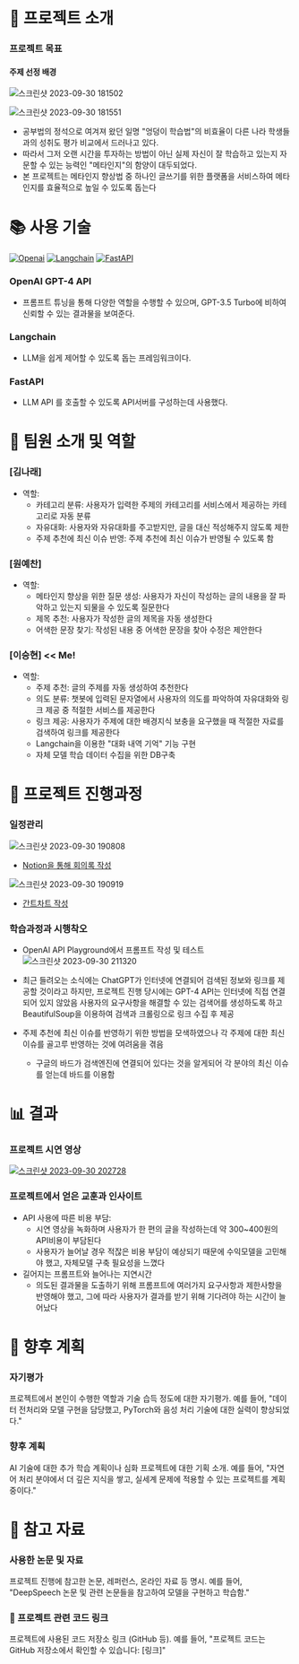 # 📢 프로젝트 소개
### 프로젝트 목표
#### 주제 선정 배경
![스크린샷 2023-09-30 181502](https://github.com/Blessian/MetaTraining_AI/assets/74029539/27090ed3-66e1-4a2c-87a3-bf91ed9e3b3a)

![스크린샷 2023-09-30 181551](https://github.com/Blessian/MetaTraining_AI/assets/74029539/5aedba1d-0c58-4662-8f12-bd19fbb5a06a)

- 공부법의 정석으로 여겨져 왔던 일명 "엉덩이 학습법"의 비효율이 다른 나라 학생들과의 성취도 평가 비교에서 드러나고 있다.
- 따라서 그저 오랜 시간을 투자하는 방법이 아닌 실제 자신이 잘 학습하고 있는지 자문할 수 있는 능력인 "메타인지"의 함양이 대두되었다.
- 본 프로젝트는 메타인지 향상법 중 하나인 글쓰기를 위한 플랫폼을 서비스하여 메타인지를 효율적으로 높일 수 있도록 돕는다

# 📚 사용 기술

[![Openai](https://img.shields.io/badge/openai-412991?style=for-the-badge&logo=openai&logoColor=white)](https://openai.com/)
[![Langchain](https://img.shields.io/badge/%F0%9F%A6%9C%F0%9F%94%97langchain-fff?style=for-the-badge)](https://www.langchain.com/)
[![FastAPI](https://img.shields.io/badge/FastAPI-005571?style=for-the-badge&logo=fastapi)](https://fastapi.tiangolo.com/ko/)

### OpenAI GPT-4 API
- 프롬프트 튜닝을 통해 다양한 역할을 수행할 수 있으며, GPT-3.5 Turbo에 비하여 신뢰할 수 있는 결과물을 보여준다.
### Langchain
- LLM을 쉽게 제어할 수 있도록 돕는 프레임워크이다.
### FastAPI
- LLM API 를 호출할 수 있도록 API서버를 구성하는데 사용했다.

# 👥 팀원 소개 및 역할
### [김나래]
- 역할: 
  - 카테고리 분류: 사용자가 입력한 주제의 카테고리를 서비스에서 제공하는 카테고리로 자동 분류
  - 자유대화: 사용자와 자유대화를 주고받지만, 글을 대신 적성해주지 않도록 제한
  - 주제 추천에 최신 이슈 반영: 주제 추천에 최신 이슈가 반영될 수 있도록 함
### [원예찬]
- 역할:
  - 메타인지 향상을 위한 질문 생성: 사용자가 자신이 작성하는 글의 내용을 잘 파악하고 있는지 되물을 수 있도록 질문한다
  - 제목 추천: 사용자가 작성한 글의 제목을 자동 생성한다
  - 어색한 문장 찾기: 작성된 내용 중 어색한 문장을 찾아 수정은 제안한다
### [이승현] << Me!
- 역할:
  - 주제 추천: 글의 주제를 자동 생성하여 추천한다
  - 의도 분류: 챗봇에 입력된 문자열에서 사용자의 의도를 파악하여 자유대화와 링크 제공 중 적절한 서비스를 제공한다
  - 링크 제공: 사용자가 주제에 대한 배경지식 보충을 요구했을 때 적절한 자료를 검색하여 링크를 제공한다
  - Langchain을 이용한 "대화 내역 기억" 기능 구현
  - 자체 모델 학습 데이터 수집을 위한 DB구축

# 📅 프로젝트 진행과정
### 일정관리
![스크린샷 2023-09-30 190808](https://github.com/Blessian/MetaTraining_AI/assets/74029539/141dc622-264f-413e-88c7-362147467ad2)
- [Notion을 통해 회의록 작성](https://www.notion.so/AI-2324eb03fe8e47d797e7b3c72fe89e47?pvs=4)

![스크린샷 2023-09-30 190919](https://github.com/Blessian/MetaTraining_AI/assets/74029539/d18a5f9b-409a-4e6f-8e43-240b09ee9651)
- [간트차트 작성](https://docs.google.com/spreadsheets/d/1lLzEKg-K05hdMZLEdZCs5oLfDxMPo0d_rpSOa-5KKJ0/edit#gid=1737882262)
### 학습과정과 시행착오
- OpenAI API Playground에서 프롬프트 작성 및 테스트
  ![스크린샷 2023-09-30 211320](https://github.com/Blessian/MetaTraining_AI/assets/74029539/2c19f790-772f-49b7-8ad9-978ddb3cca16)

- 최근 들려오는 소식에는 ChatGPT가 인터넷에 연결되어 검색된 정보와 링크를 제공할 것이라고 하지만, 프로젝트 진행 당시에는 GPT-4 API는 인터넷에 직접 연결되어 있지 않았음
  사용자의 요구사항을 해결할 수 있는 검색어를 생성하도록 하고 BeautifulSoup을 이용하여 검색과 크롤링으로 링크 수집 후 제공
- 주제 추천에 최신 이슈를 반영하기 위한 방법을 모색하였으나 각 주제에 대한 최신 이슈를 골고루 반영하는 것에 여려움을 겪음
  - 구글의 바드가 검색엔진에 연결되어 있다는 것을 알게되어 각 분야의 최신 이슈를 얻는데 바드를 이용함

# 📊  결과
### 프로젝트 시연 영상
[![스크린샷 2023-09-30 202728](http://img.youtube.com/vi/PF1W-fF4AwQ/0.jpg)](https://youtu.be/PF1W-fF4AwQ?si=dT6OQE_0Vbe-UHCc)

### 프로젝트에서 얻은 교훈과 인사이트
- API 사용에 따른 비용 부담:
  - 시연 영상을 녹화하며 사용자가 한 편의 글을 작성하는데 약 300~400원의 API비용이 부담된다
  - 사용자가 늘어날 경우 적잖은 비용 부담이 예상되기 때문에 수익모델을 고민해야 했고, 자체모델 구축 필요성을 느꼈다
- 길어지는 프롬프트와 늘어나는 지연시간
  - 의도된 결과물을 도출하기 위해 프롬프트에 여러가지 요구사항과 제한사항을 반영해야 했고, 그에 따라 사용자가 결과를 받기 위해 기다려야 하는 시간이 늘어났다

# 📝 향후 계획
### 자기평가
프로젝트에서 본인이 수행한 역할과 기술 습득 정도에 대한 자기평가. 예를 들어, "데이터 전처리와 모델 구현을 담당했고, PyTorch와 음성 처리 기술에 대한 실력이 향상되었다."
### 향후 계획
AI 기술에 대한 추가 학습 계획이나 심화 프로젝트에 대한 기획 소개. 예를 들어, "자연어 처리 분야에서 더 깊은 지식을 쌓고, 실세계 문제에 적용할 수 있는 프로젝트를 계획 중이다."

# 🔗 참고 자료
### 사용한 논문 및 자료
프로젝트 진행에 참고한 논문, 레퍼런스, 온라인 자료 등 명시. 예를 들어, "DeepSpeech 논문 및 관련 논문들을 참고하여 모델을 구현하고 학습함."
### 🔗 프로젝트 관련 코드 링크
프로젝트에 사용된 코드 저장소 링크 (GitHub 등). 예를 들어, "프로젝트 코드는 GitHub 저장소에서 확인할 수 있습니다: [링크]"

